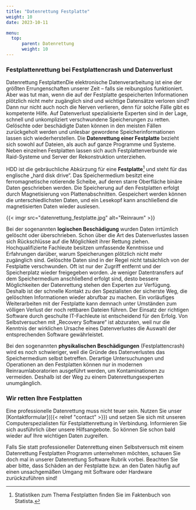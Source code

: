 ```yaml
---
title: "Datenrettung Festplatte"
weight: 10
date: 2023-10-11

menu:
  top:
      parent: Datenrettung
      weight: 10
---
```


### Festplattenrettung bei Festplattencrash und Datenverlust

Datenrettung FestplattenDie elektronische Datenverarbeitung ist eine der größten Errungenschaften unserer Zeit – falls sie reibungslos funktioniert. Aber was tut man, wenn die auf der Festplatte gespeicherten Informationen plötzlich nicht mehr zugänglich sind und wichtige Datensätze verloren sind? Dann nur nicht auch noch die Nerven verlieren, denn für solche Fälle gibt es kompetente Hilfe. Auf Datenverlust spezialisierte Experten sind in der Lage, schnell und unkompliziert verschwundene Speicherungen zu retten. Gelöschte oder beschädigte Daten können in den meisten Fällen zurückgeholt werden und unlesbar gewordene Speicherinformationen lassen sich wiederherstellen. Die **Datenrettung einer Festplatte** bezieht sich sowohl auf Dateien, als auch auf ganze Programme und Systeme. Neben einzelnen Festplatten lassen sich auch Festplattenverbunde wie Raid-Systeme und Server der Rekonstruktion unterziehen.

HDD ist die gebräuchliche Abkürzung für eine **Festplatte**[^*] und steht für das englische „hard disk drive“. Das Speichermedium besitzt eine ferromagnetische rotierende Scheibe, auf deren starre Oberfläche binäre Daten geschrieben werden. Die Speicherung auf den Festplatten erfolgt durch Magnetisierung von Plattenabschnitten. Gespeichert werden können die unterschiedlichsten Daten, und ein Lesekopf kann anschließend die magnetisierten Daten wieder auslesen.

{{< imgr src="datenrettung_festplatte.jpg" alt="Reinraum" >}}

Bei der sogenannten **logischen Beschädigung** wurden Daten irrtümlich gelöscht oder überschrieben. Schon über die Art des Datenverlustes lassen sich Rückschlüsse auf die Möglichkeit ihrer Rettung ziehen. Hochqualifizierte Fachleute besitzen umfassende Kenntnisse und Erfahrungen darüber, warum Speicherungen plötzlich nicht mehr zugänglich sind. Gelöschte Daten sind in der Regel nicht tatsächlich von der Festplatte verschwunden. Oft ist nur der Zugriff entfernt und der Speicherplatz wieder freigegeben worden. Je weniger Datentransfers auf dem Speichermedium anschließend erfolgt sind, desto bessere Möglichkeiten der Datenrettung stehen den Experten zur Verfügung. Deshalb ist der schnelle Kontakt zu den Spezialisten der sicherste Weg, die gelöschten Informationen wieder abrufbar zu machen. Ein vorläufiges Weiterarbeiten mit der Festplatte kann demnach unter Umständen zum völligen Verlust der noch rettbaren Dateien führen. Der Einsatz der richtigen Software durch geschulte IT-Fachleute ist entscheidend für den Erfolg. Von Selbstversuchen mit „Recovery Software“ ist abzuraten, weil nur die Kenntnis der wirklichen Ursache eines Datenverlustes die Auswahl der entsprechenden Software gewährleistet.

Bei den sogenannten **physikalischen Beschädigungen** (Festplattencrash) wird es noch schwieriger, weil die Gründe des Datenverlustes das Speichermedium selbst betreffen. Derartige Untersuchungen und Operationen an den Festplatten können nur in modernen Reinraumlaboratorien ausgeführt werden, um Kontaminationen zu vermeiden. Deshalb ist der Weg zu einem Datenrettungsexperten unumgänglich.

### Wir retten Ihre Festplatten

Eine professionelle Datenrettung muss nicht teuer sein. Nutzen Sie unser [Kontaktformular]({{< relref "contact" >}}) und setzen Sie sich mit unseren Computerspezialisten für Festplattenrettung in Verbindung. Informieren Sie sich ausführlich über unsere Hilfsangebote. So können Sie schon bald wieder auf Ihre wichtigen Daten zugreifen.

Falls Sie statt professioneller Datenrettung einen Selbstversuch mit einem Datenrettung Festplatten Programm unternehmen möchten, schauen Sie doch mal in unserer Datenrettung Software Rubrik vorbei. Beachten Sie aber bitte, dass Schäden an der Festplatte bzw. an den Daten häufig auf einen unsachgemäßen Umgang mit Software oder Hardware zurückzuführen sind!

[^*]: Statistiken zum Thema Festplatten finden Sie im Faktenbuch von Statista.
